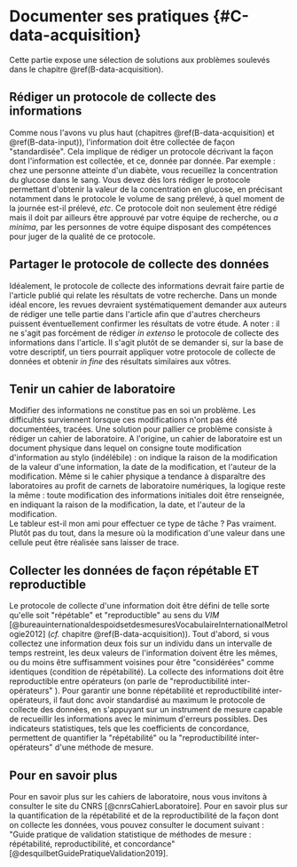 # Documenter ses pratiques {#C-data-acquisition}

Cette partie expose une sélection de solutions aux problèmes soulevés
dans le chapitre \@ref(B-data-acquisition).

## Rédiger un protocole de collecte des informations

Comme nous l'avons vu plus haut (chapitres \@ref(B-data-acquisition) et
\@ref(B-data-input)), l'information doit être collectée
de façon "standardisée".  Cela implique de rédiger un protocole décrivant la
façon dont l'information est collectée, et ce, donnée par donnée. Par exemple :
chez une personne atteinte d'un diabète, vous recueillez la concentration du
glucose dans le sang.  Vous devez dès lors rédiger le protocole permettant
d'obtenir la valeur de la concentration en glucose, en précisant notamment dans
le protocole le volume de sang prélevé, à quel moment de la journée est-il
prélevé, *etc*. Ce protocole doit non seulement être rédigé mais il doit par
ailleurs être approuvé par votre équipe de recherche, ou *a minima*, par les
personnes de votre équipe disposant des compétences pour juger de la qualité de
ce protocole.

## Partager le protocole de collecte des données

Idéalement, le protocole de collecte des informations devrait faire partie de
l'article publié qui relate les résultats de votre recherche.  Dans un monde
idéal encore, les revues devraient systématiquement demander aux auteurs de
rédiger une telle partie dans l'article afin que d'autres chercheurs puissent
éventuellement confirmer les résultats de votre étude. A noter : il ne s'agit
pas forcément de rédiger *in extenso* le protocole de collecte des informations
dans l'article. Il s'agit plutôt de se demander si, sur la base de votre
descriptif, un tiers pourrait appliquer votre protocole de collecte de données
et obtenir *in fine* des résultats similaires aux vôtres.

## Tenir un cahier de laboratoire

Modifier des informations ne constitue pas en soi un problème.  Les difficultés
surviennent lorsque ces modifications n'ont pas été documentées, tracées.  Une
solution pour pallier ce problème consiste à rédiger un cahier de laboratoire.
A l'origine, un cahier de laboratoire est un document physique dans lequel on
consigne toute modification d'information au stylo (indélébile) : on indique la
raison de la modification de la valeur d'une information, la date de la
modification, et l'auteur de la modification. Même si le cahier physique a
tendance à disparaître des laboratoires au profit de carnets de laboratoire
numériques, la logique reste la même : toute modification des informations
initiales doit être renseignée, en indiquant la raison de la modification, la
date, et l'auteur de la modification.  
Le tableur est-il mon ami pour effectuer ce type de tâche ? Pas vraiment.  Plutôt pas du tout, dans la mesure où la
modification d'une valeur dans une cellule peut être réalisée sans laisser de
trace.

## Collecter les données de façon répétable ET reproductible

Le protocole de collecte d'une information doit être défini de telle sorte
qu'elle soit "répétable" et "reproductible" au sens du *VIM* [@bureauinternationaldespoidsetdesmesuresVocabulaireInternationalMetrologie2012] (_cf._ chapitre
\@ref(B-data-acquisition)). Tout d'abord, si vous collectez une information
deux fois sur un individu dans un intervalle de temps restreint, les deux
valeurs de l'information doivent être les mêmes, ou du moins être suffisamment
voisines pour être "considérées" comme identiques (condition de
répétabilité). La collecte des informations doit être reproductible entre
opérateurs (on parle de "reproductibilité inter-opérateurs" ).  Pour garantir
une bonne répétabilité et reproductibilité inter-opérateurs, il faut donc avoir
standardisé au maximum le protocole de collecte des données, en s'appuyant sur
un instrument de mesure capable de recueillir les informations avec le minimum
d'erreurs possibles. Des indicateurs statistiques, tels que les coefficients de
concordance, permettent de quantifier la "répétabilité" ou la
"reproductibilité inter-opérateurs" d'une méthode de mesure.

## Pour en savoir plus

Pour en savoir plus sur les cahiers de laboratoire, nous vous invitons à consulter
le site du CNRS [@cnrsCahierLaboratoire].
Pour en savoir plus sur la quantification de la répétabilité et de la
reproductibilité de la façon dont on collecte les données, vous pouvez consulter le document suivant : "Guide pratique de validation statistique de méthodes de mesure : répétabilité, reproductibilité, et concordance" [@desquilbetGuidePratiqueValidation2019]. 
